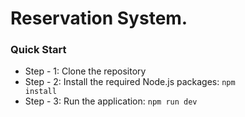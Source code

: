 # Reservation System.

### Quick Start

- Step - 1: Clone the repository
- Step - 2: Install the required Node.js packages: <code>npm install</code>
- Step - 3: Run the application: <code>npm run dev</code>


